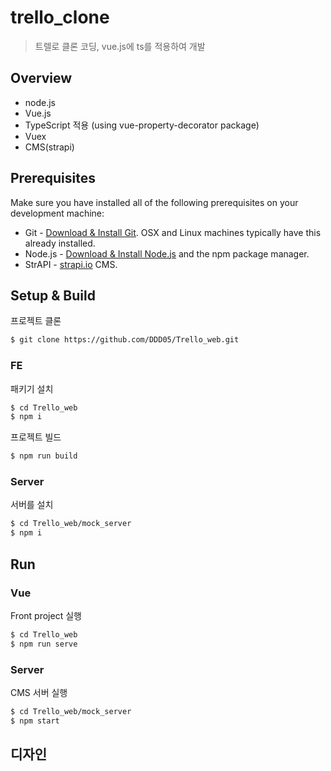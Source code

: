 # trello_clone

> 트렐로 클론 코딩, vue.js에 ts를 적용하여 개발

## Overview

-   node.js
-   Vue.js
-   TypeScript 적용 (using vue-property-decorator package)
-   Vuex
-   CMS(strapi)

## Prerequisites

Make sure you have installed all of the following prerequisites on your development machine:

-   Git - [Download & Install Git](https://git-scm.com/downloads). OSX and Linux machines typically have this already installed.
-   Node.js - [Download & Install Node.js](https://nodejs.org/en/download/) and the npm package manager.
-   StrAPI - [strapi.io](https://strapi.io/) CMS.

## Setup & Build

프로젝트 클론

```bash
$ git clone https://github.com/DDD05/Trello_web.git
```

### FE

패키기 설치

```bash
$ cd Trello_web
$ npm i
```

프로젝트 빌드

```bash
$ npm run build
```

### Server

서버를 설치

```bash
$ cd Trello_web/mock_server
$ npm i
```

## Run

### Vue

Front project 실행

```bash
$ cd Trello_web
$ npm run serve
```

### Server

CMS 서버 실행

```bash
$ cd Trello_web/mock_server
$ npm start
```

## 디자인


